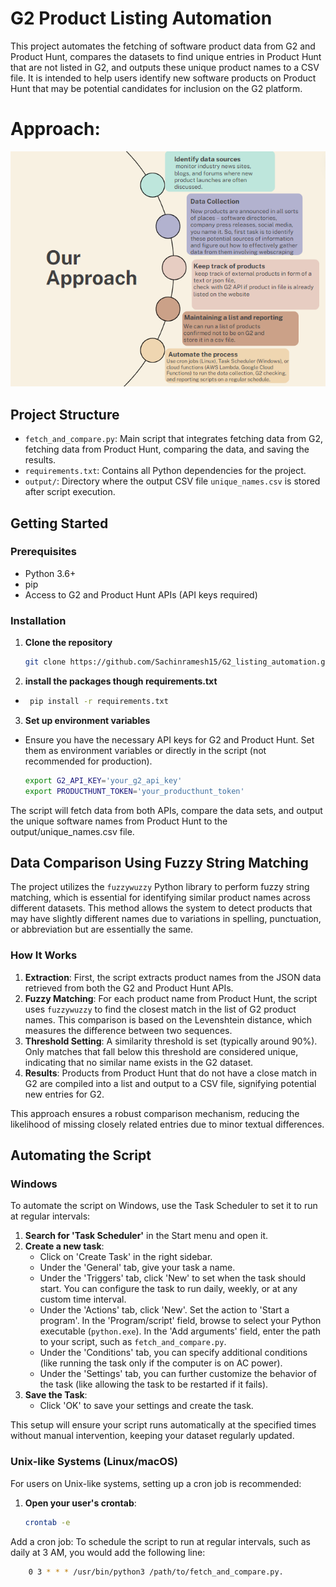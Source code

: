 # G2 Product Listing Automation

This project automates the fetching of software product data from G2 and Product Hunt, compares the datasets to find unique entries in Product Hunt that are not listed in G2, and outputs these unique product names to a CSV file. It is intended to help users identify new software products on Product Hunt that may be potential candidates for inclusion on the G2 platform.
# Approach:
![Example Image](approach.png)

## Project Structure

- `fetch_and_compare.py`: Main script that integrates fetching data from G2, fetching data from Product Hunt, comparing the data, and saving the results.
- `requirements.txt`: Contains all Python dependencies for the project.
- `output/`: Directory where the output CSV file `unique_names.csv` is stored after script execution.

## Getting Started

### Prerequisites

- Python 3.6+
- pip
- Access to G2 and Product Hunt APIs (API keys required)

### Installation

1. **Clone the repository**
   ```bash
   git clone https://github.com/Sachinramesh15/G2_listing_automation.git
2. **install the packages though requirements.txt**
  - ```bash
     pip install -r requirements.txt
3. **Set up environment variables**
- Ensure you have the necessary API keys for G2 and Product Hunt. Set them as environment variables or directly in the script (not recommended for production).
  ```bash
  export G2_API_KEY='your_g2_api_key'
  export PRODUCTHUNT_TOKEN='your_producthunt_token'
The script will fetch data from both APIs, compare the data sets, and output the unique software names from Product Hunt to the output/unique_names.csv file.
## Data Comparison Using Fuzzy String Matching

The project utilizes the `fuzzywuzzy` Python library to perform fuzzy string matching, which is essential for identifying similar product names across different datasets. This method allows the system to detect products that may have slightly different names due to variations in spelling, punctuation, or abbreviation but are essentially the same.

### How It Works

1. **Extraction**: First, the script extracts product names from the JSON data retrieved from both the G2 and Product Hunt APIs.
2. **Fuzzy Matching**: For each product name from Product Hunt, the script uses `fuzzywuzzy` to find the closest match in the list of G2 product names. This comparison is based on the Levenshtein distance, which measures the difference between two sequences.
3. **Threshold Setting**: A similarity threshold is set (typically around 90%). Only matches that fall below this threshold are considered unique, indicating that no similar name exists in the G2 dataset.
4. **Results**: Products from Product Hunt that do not have a close match in G2 are compiled into a list and output to a CSV file, signifying potential new entries for G2.

This approach ensures a robust comparison mechanism, reducing the likelihood of missing closely related entries due to minor textual differences.

## Automating the Script

### Windows

To automate the script on Windows, use the Task Scheduler to set it to run at regular intervals:

1. **Search for 'Task Scheduler'** in the Start menu and open it.
2. **Create a new task**:
   - Click on 'Create Task' in the right sidebar.
   - Under the 'General' tab, give your task a name.
   - Under the 'Triggers' tab, click 'New' to set when the task should start. You can configure the task to run daily, weekly, or at any custom time interval.
   - Under the 'Actions' tab, click 'New'. Set the action to 'Start a program'. In the 'Program/script' field, browse to select your Python executable (`python.exe`). In the 'Add arguments' field, enter the path to your script, such as `fetch_and_compare.py`.
   - Under the 'Conditions' tab, you can specify additional conditions (like running the task only if the computer is on AC power).
   - Under the 'Settings' tab, you can further customize the behavior of the task (like allowing the task to be restarted if it fails).
3. **Save the Task**:
   - Click 'OK' to save your settings and create the task.

This setup will ensure your script runs automatically at the specified times without manual intervention, keeping your dataset regularly updated.

### Unix-like Systems (Linux/macOS)

For users on Unix-like systems, setting up a cron job is recommended:

1. **Open your user's crontab**:
   ```bash
   crontab -e
 Add a cron job: To schedule the script to run at regular intervals, such as daily at 3 AM, you would add the following line:
```bash
    0 3 * * * /usr/bin/python3 /path/to/fetch_and_compare.py.
